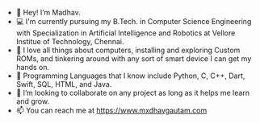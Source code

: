 - 👋 Hey! I’m Madhav.
- 💻 I'm currently pursuing my B.Tech. in Computer Science Engineering with Specialization in Artificial Intelligence and Robotics at Vellore Institue of Technology, Chennai.
- 👀 I love all things about computers, installing and exploring Custom ROMs, and tinkering around with any sort of smart device I can get my hands on.
- 🌱 Programming Languages that I know include Python, C, C++, Dart, Swift, SQL, HTML, and Java.
- 💞️ I’m looking to collaborate on any project as long as it helps me learn and grow.
- 📫 You can reach me at https://www.mxdhavgautam.com
